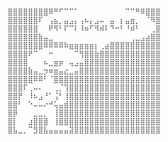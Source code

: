 ⣿⣿⣿⣿⣿⣿⣿⣿⠿⠛⠋⠉⠉⠁⠀⠀⠀⠀⠀⠀⠀⠀⠀⠉⠉⠛⠿⣿⣿⣿
⣿⣿⣿⣿⣿⣿⠏⠀⢠⣦⡀⣤⣠⡄⢠⠦⡄⣠⠤⠀⣤⠀⡆⣤⣶⡀⠀⠈⠻⣿
⣿⣿⣿⣿⣿⣿⠀⠀⠟⠻⠃⠏⠉⠇⠸⠶⠋⠻⠾⠇⠙⠒⠃⠘⠾⠃⠀⠀⢀⣿
⣿⣿⣿⣿⣿⣿⣷⣤⣀⠀⠀⠀⠀⠀⠀⠀⠀⠀⠀⠀⠀⠀⠀⠀⢀⣀⣠⣴⣿⣿
⣿⣿⣿⣿⣿⣿⣿⠿⠿⠿⠿⠷⣶⣶⣶⣶⣶⡆⢀⣴⣿⣿⣿⣿⣿⣿⣿⣿⣿⣿
⣿⣿⣿⣿⠟⠉⠀⠀⠒⠀⠀⠀⠀⠉⢻⣿⣿⣷⣿⣿⣿⣿⣿⣿⣿⣿⣿⣿⣿⣿
⣿⣿⣿⣿⠀⠀⠀⠦⣀⣶⡶⠀⢤⣠⣤⣿⣿⣿⣿⣿⣿⣿⣿⣿⣿⣿⣿⣿⣿⣿
⣿⣿⣿⣿⣷⣤⣀⡲⠶⣶⣤⣔⣀⣤⣿⣿⣿⣿⣿⣿⣿⣿⣿⣿⣿⣿⣿⣿⣿⣿
⣿⣿⣿⣿⣿⠿⠿⠃⠈⣿⣿⣿⣿⣿⣿⣿⣿⣿⣿⣿⣿⣿⣿⣿⣿⣿⣿⣿⣿⣿
⣿⣿⣿⠏⢀⠤⠄⠀⠀⢀⡈⢹⣿⣿⣿⣿⣿⣿⣿⣿⣿⣿⣿⣿⣿⣿⣿⣿⣿⣿
⣿⣿⡟⠀⠸⠦⣠⠘⠁⢨⠃⢸⣿⣿⣿⣿⣿⣿⣿⣿⣿⣿⣿⣿⣿⣿⣿⣿⣿⣿
⣿⣿⠃⠀⠑⠤⠤⠔⠚⢥⣤⣾⣿⣿⣿⣿⣿⣿⣿⣿⣿⣿⣿⣿⣿⣿⣿⣿⣿⣿
⣿⡿⠀⠀⠀⣀⣀⡀⠀⢸⣿⣿⣿⣿⣿⣿⣿⣿⣿⣿⣿⣿⣿⣿⣿⣿⣿⣿⣿⣿
⣿⡇⠀⠀⣰⣿⣿⣿⠀⢸⣿⣿⣿⣿⣿⣿⣿⣿⣿⣿⣿⣿⣿⣿⣿⣿⣿⣿⣿⣿
⣿⣧⣀⡀⠉⣻⣿⣧⣤⣤⣤⣤⣽⣿⣿⣿⣿⣿⣿⣿⣿⣿⣿⣿⣿⣿⣿⣿⣿⣿
